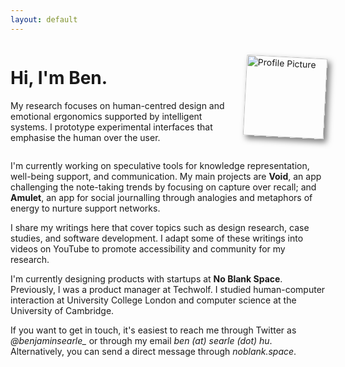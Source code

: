 ```yaml
---
layout: default
---
```


<div style="display: flex; align-items: center; justify-content: space-around;">
  <div style="flex: 1; padding-right: 20px;">
    <h1>Hi, I'm Ben.</h1>
    <p>My research focuses on human-centred design and emotional ergonomics supported by intelligent systems. I prototype experimental interfaces that emphasise the human over the user.</p>
  </div>
  <div style="flex: 0 0 80px;"> <!-- Adjust width as needed -->
    <img src="/assets/pfp.png" alt="Profile Picture" style="height: 129px; transform: rotate(3deg); box-shadow: 5px 5px 10px rgba(0,0,0,0.5);">
  </div>
</div>

I'm currently working on speculative tools for knowledge representation, well-being support, and communication. My main projects are **Void**, an app challenging the note-taking trends by focusing on capture over recall; and **Amulet**, an app for social journalling through analogies and metaphors of energy to nurture support networks. 

I share my writings here that cover topics such as design research, case studies, and software development. I adapt some of these writings into videos on YouTube to promote accessibility and community for my research.

I'm currently designing products with startups at **No Blank Space**. Previously, I was a product manager at Techwolf. I studied human-computer interaction at University College London and computer science at the University of Cambridge.

If you want to get in touch, it's easiest to reach me through Twitter as *@benjaminsearle_* or through my email *ben (at) searle (dot) hu*. Alternatively, you can send a direct message through *noblank.space*.